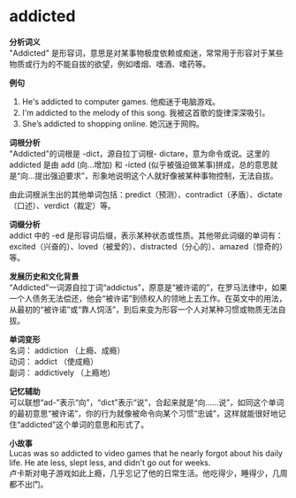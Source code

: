 # addicted

**分析词义**  
"Addicted" 是形容词，意思是对某事物极度依赖或痴迷，常常用于形容对于某些物质或行为的不能自拔的欲望，例如嗜烟、嗜酒、嗜药等。

  

**例句**

  

1.  He's addicted to computer games. 他痴迷于电脑游戏。
2.  I'm addicted to the melody of this song. 我被这首歌的旋律深深吸引。
3.  She’s addicted to shopping online. 她沉迷于网购。

  

**词根分析**  
"Addicted"的词根是 -dict，源自拉丁词根- dictare，意为命令或说。这里的 addicted 是由 add (向…增加) 和 -icted (似乎被强迫做某事)拼成，总的意思就是“向…提出强迫要求”，形象地说明这个人就好像被某种事物控制，无法自拔。

  

由此词根派生出的其他单词包括：predict（预测）、contradict（矛盾）、dictate（口述）、verdict（裁定）等。

  

**词缀分析**  
addict 中的 -ed 是形容词后缀，表示某种状态或性质。其他带此词缀的单词有：excited（兴奋的）、loved（被爱的）、distracted（分心的）、amazed（惊奇的）等。

  

**发展历史和文化背景**  
“Addicted”一词源自拉丁词“addictus”，原意是“被许诺的”，在罗马法律中，如果一个人债务无法偿还，他会“被许诺”到债权人的领地上去工作。在英文中的用法，从最初的“被许诺”或“靠人饲活”，到后来变为形容一个人对某种习惯或物质无法自拔。

  

**单词变形**  
名词： addiction （上瘾、成瘾）  
动词： addict （使成瘾）  
副词： addictively （上瘾地）

  

**记忆辅助**  
可以联想“ad-”表示“向”，“dict”表示“说”，合起来就是“向……说”，如同这个单词的最初意思“被许诺”，你的行为就像被命令向某个习惯“忠诚”，这样就能很好地记住“addicted”这个单词的意思和形式了。

  

**小故事**  
Lucas was so addicted to video games that he nearly forgot about his daily life. He ate less, slept less, and didn't go out for weeks.  
卢卡斯对电子游戏如此上瘾，几乎忘记了他的日常生活。他吃得少，睡得少，几周都不出门。
